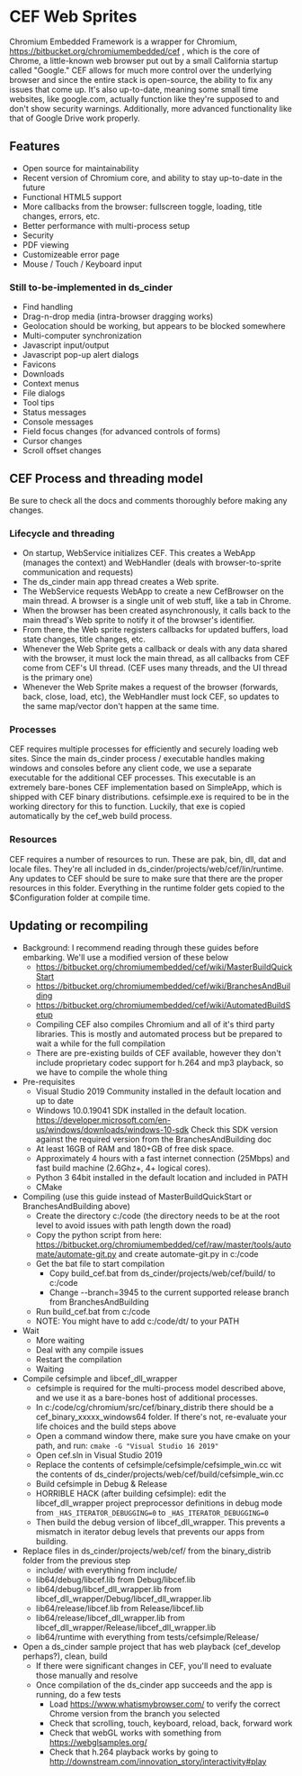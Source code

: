 # CEF Web Sprites

Chromium Embedded Framework is a wrapper for Chromium, https://bitbucket.org/chromiumembedded/cef , which is the core of Chrome, a little-known web browser put out by a small California startup called "Google." CEF allows for much more control over the underlying browser and since the entire stack is open-source, the ability to fix any issues that come up. It's also up-to-date, meaning some small time websites, like google.com, actually function like they're supposed to and don't show security warnings. Additionally, more advanced functionality like that of Google Drive work properly.

## Features

* Open source for maintainability
* Recent version of Chromium core, and ability to stay up-to-date in the future
* Functional HTML5 support
* More callbacks from the browser: fullscreen toggle, loading, title changes, errors, etc.
* Better performance with multi-process setup
* Security
* PDF viewing
* Customizeable error page
* Mouse / Touch / Keyboard input


### Still to-be-implemented in ds_cinder

* Find handling
* Drag-n-drop media (intra-browser dragging works)
* Geolocation should be working, but appears to be blocked somewhere
* Multi-computer synchronization
* Javascript input/output
* Javascript pop-up alert dialogs
* Favicons
* Downloads
* Context menus
* File dialogs
* Tool tips
* Status messages
* Console messages
* Field focus changes (for advanced controls of forms)
* Cursor changes
* Scroll offset changes


## CEF Process and threading model

Be sure to check all the docs and comments thoroughly before making any changes.

### Lifecycle and threading

* On startup, WebService initializes CEF. This creates a WebApp (manages the context) and WebHandler (deals with browser-to-sprite communication and requests)
* The ds_cinder main app thread creates a Web sprite.
* The WebService requests WebApp to create a new CefBrowser on the main thread. A browser is a single unit of web stuff, like a tab in Chrome.
* When the browser has been created asynchronously, it calls back to the main thread's Web sprite to notify it of the browser's identifier. 
* From there, the Web sprite registers callbacks for updated buffers, load state changes, title changes, etc. 
* Whenever the Web Sprite gets a callback or deals with any data shared with the browser, it must lock the main thread, as all callbacks from CEF come from CEF's UI thread. (CEF uses many threads, and the UI thread is the primary one)
* Whenever the Web Sprite makes a request of the browser (forwards, back, close, load, etc), the WebHandler must lock CEF, so updates to the same map/vector don't happen at the same time. 

### Processes

CEF requires multiple processes for efficiently and securely loading web sites. Since the main ds_cinder process / executable handles making windows and consoles before any client code, we use a separate executable for the additional CEF processes. This executable is an extremely bare-bones CEF implementation based on SimpleApp, which is shipped with CEF binary distributions. cefsimple.exe is required to be in the working directory for this to function. Luckily, that exe is copied automatically by the cef_web build process. 

### Resources

CEF requires a number of resources to run. These are pak, bin, dll, dat and locale files. They're all included in ds_cinder/projects/web/cef/lin/runtime. Any updates to CEF should be sure to make sure that there are the proper resources in this folder. Everything in the runtime folder gets copied to the $Configuration folder at compile time.

## Updating or recompiling

* Background: I recommend reading through these guides before embarking. We'll use a modified version of these below
    * https://bitbucket.org/chromiumembedded/cef/wiki/MasterBuildQuickStart
    * https://bitbucket.org/chromiumembedded/cef/wiki/BranchesAndBuilding
    * https://bitbucket.org/chromiumembedded/cef/wiki/AutomatedBuildSetup
    * Compiling CEF also compiles Chromium and all of it's third party libraries. This is mostly and automated process but be prepared to wait a while for the full compilation
    * There are pre-existing builds of CEF available, however they don't include proprietary codec support for h.264 and mp3 playback, so we have to compile the whole thing
* Pre-requisites
    * Visual Studio 2019 Community installed in the default location and up to date
    * Windows 10.0.19041 SDK installed in the default location. https://developer.microsoft.com/en-us/windows/downloads/windows-10-sdk Check this SDK version against the required version from the BranchesAndBuilding doc
    * At least 16GB of RAM and 180+GB of free disk space.
    * Approximately 4 hours with a fast internet connection (25Mbps) and fast build machine (2.6Ghz+, 4+ logical cores).
    * Python 3 64bit installed in the default location and included in PATH
    * CMake
* Compiling (use this guide instead of MasterBuildQuickStart or BranchesAndBuilding above)
    * Create the directory c:/code (the directory needs to be at the root level to avoid issues with path length down the road)
    * Copy the python script from here: https://bitbucket.org/chromiumembedded/cef/raw/master/tools/automate/automate-git.py and create automate-git.py in c:/code
    * Get the bat file to start compilation
        * Copy build_cef.bat from ds_cinder/projects/web/cef/build/ to c:/code
        * Change --branch=3945 to the current supported release branch from BranchesAndBuilding
    * Run build_cef.bat from c:/code
    * NOTE: You might have to add c:/code/dt/ to your PATH
* Wait
    * More waiting
    * Deal with any compile issues
    * Restart the compilation
    * Waiting
* Compile cefsimple and libcef_dll_wrapper
    * cefsimple is required for the multi-process model described above, and we use it as a bare-bones host of additional processes.
    * In c:/code/cg/chromium/src/cef/binary_distrib there should be a cef_binary_xxxxx_windows64 folder. If there's not, re-evaluate your life choices and the build steps above
	* Open a command window there, make sure you have cmake on your path, and run: `cmake -G "Visual Studio 16 2019"`
    * Open cef.sln in Visual Studio 2019
    * Replace the contents of cefsimple/cefsimple/cefsimple_win.cc wit the contents of ds_cinder/projects/web/cef/build/cefsimple_win.cc
    * Build cefsimple in Debug & Release
    * HORRIBLE HACK (after building cefsimple): edit the libcef_dll_wrapper project preprocessor definitions in debug
      mode from `_HAS_ITERATOR_DEBUGGING=0` to `_HAS_ITERATOR_DEBUGGING=0`
    * Then build the debug version of libcef_dll_wrapper. This prevents a mismatch in iterator debug levels that
      prevents our apps from building.
* Replace files in ds_cinder/projects/web/cef/ from the binary_distrib folder from the previous step
    * include/ with everything from include/
    * lib64/debug/libcef.lib from Debug/libcef.lib
    * lib64/debug/libcef_dll_wrapper.lib from libcef_dll_wrapper/Debug/libcef_dll_wrapper.lib
    * lib64/release/libcef.lib from Release/libcef.lib
    * lib64/release/libcef_dll_wrapper.lib from libcef_dll_wrapper/Release/libcef_dll_wrapper.lib
    * lib64/runtime with everything from tests/cefsimple/Release/
* Open a ds_cinder sample project that has web playback (cef_develop perhaps?), clean, build
    * If there were significant changes in CEF, you'll need to evaluate those manually and resolve
    * Once compilation of the ds_cinder app succeeds and the app is running, do a few tests
        * Load https://www.whatismybrowser.com/ to verify the correct Chrome version from the branch you selected
        * Check that scrolling, touch, keyboard, reload, back, forward work
        * Check that webGL works with something from https://webglsamples.org/
        * Check that h.264 playback works by going to http://downstream.com/innovation_story/interactivity#play



